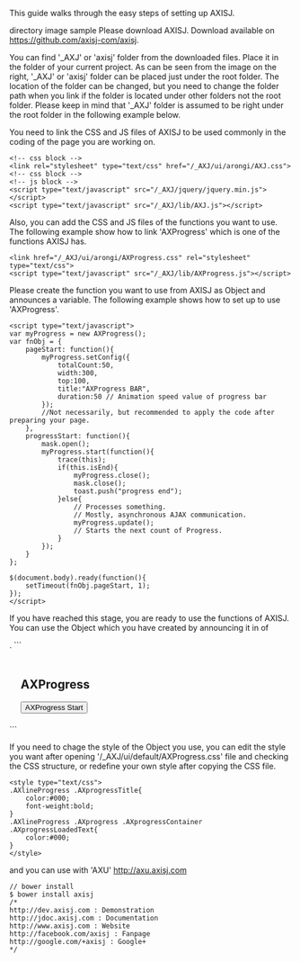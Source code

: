 This guide walks through the easy steps of setting up AXISJ.

directory image sample
Please download AXISJ.
Download available on https://github.com/axisj-com/axisj.

You can find '_AXJ' or 'axisj' folder from the downloaded files. Place it in the folder of your current project. As can be seen from the image on the right, '_AXJ' or 'axisj' folder can be placed just under the root folder. The location of the folder can be changed, but you need to change the folder path when you link if the folder is located under other folders not the root folder. Please keep in mind that '_AXJ' folder is assumed to be right under the root folder in the following example below. 

You need to link the CSS and JS files of AXISJ to be used commonly in the coding of the page you are working on.

```
<!-- css block -->
<link rel="stylesheet" type="text/css" href="/_AXJ/ui/arongi/AXJ.css">
<!-- css block -->
<!-- js block -->
<script type="text/javascript" src="/_AXJ/jquery/jquery.min.js"></script>
<script type="text/javascript" src="/_AXJ/lib/AXJ.js"></script>
```

Also, you can add the CSS and JS files of the functions you want to use. The following example show how to link 'AXProgress' which is one of the functions AXISJ has.
```
<link href="/_AXJ/ui/arongi/AXProgress.css" rel="stylesheet" type="text/css">
<script type="text/javascript" src="/_AXJ/lib/AXProgress.js"></script>
```

Please create the function you want to use from AXISJ as Object and announces a variable. The following example shows how to set up to use 'AXProgress'.
```
<script type="text/javascript">
var myProgress = new AXProgress();
var fnObj = {
	pageStart: function(){
	    myProgress.setConfig({
			totalCount:50, 
			width:300, 
			top:100, 
			title:"AXProgress BAR",
			duration:50 // Animation speed value of progress bar
		});
		//Not necessarily, but recommended to apply the code after preparing your page.
	},
	progressStart: function(){
		mask.open();
		myProgress.start(function(){
			trace(this);
			if(this.isEnd){
				myProgress.close();
				mask.close();
				toast.push("progress end");
			}else{
				// Processes something.	
				// Mostly, asynchronous AJAX communication.
				myProgress.update(); 
				// Starts the next count of Progress.
			}	
		});
	}
};

$(document.body).ready(function(){
	setTimeout(fnObj.pageStart, 1);
});
</script>
```

If you have reached this stage, you are ready to use the functions of AXISJ. You can use the Object which you have created by announcing it in <body> of 
<html>.
```
<body>
	<div style="padding:20px;">
		<h2>AXProgress</h2>
		<input type="button" value="AXProgress Start" 
		class="AXButton Red" onclick="fnObj.progressStart();">
		<div class="Hspace20"></div>
	</div>
</body>
```

If you need to chage the style of the Object you use, you can edit the style you want after opening '/_AXJ/ui/default/AXProgress.css' file and checking the CSS structure, or redefine your own style after copying the CSS file.
```
<style type="text/css">
.AXlineProgress .AXprogressTitle{
	color:#000;
	font-weight:bold;
}
.AXlineProgress .AXprogress .AXprogressContainer .AXprogressLoadedText{
	color:#000;
}
</style>
```

and you can use with 'AXU' http://axu.axisj.com
```
// bower install
$ bower install axisj
/*
http://dev.axisj.com : Demonstration
http://jdoc.axisj.com : Documentation
http://www.axisj.com : Website
http://facebook.com/axisj : Fanpage
http://google.com/+axisj : Google+
*/
```

